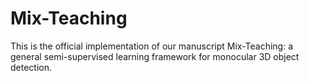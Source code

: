 # Mix-Teaching
This is the official implementation of our manuscript Mix-Teaching: a general semi-supervised learning framework for monocular 3D object detection.
